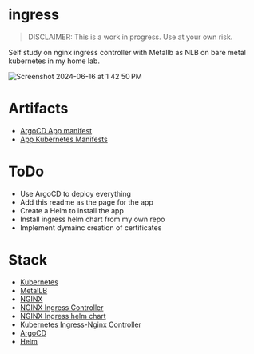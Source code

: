 # ingress

>DISCLAIMER: This is a work in progress. Use at your own risk.

Self study on nginx ingress controller with Metallb as NLB on bare metal kubernetes in my home lab.

![Screenshot 2024-06-16 at 1 42 50 PM](https://github.com/wbox/ingress/assets/1964035/e9fec18e-ba80-4091-904f-2a156ea5a9cb)

# Artifacts
- [ArgoCD App manifest](https://github.com/wbox/ingress/blob/main/argocd/ingress-app.yaml)
- [App Kubernetes Manifests](https://github.com/wbox/ingress/tree/main/app)

# ToDo
- Use ArgoCD to deploy everything
- Add this readme as the page for the app
- Create a Helm to install the app
- Install ingress helm chart from my own repo
- Implement dymainc creation of certificates

# Stack
- [Kubernetes](https://kubernetes.io)
- [MetalLB](https://metallb.universe.tf)
- [NGINX](https://nginx.org/en/)
- [NGINX Ingress Controller](https://docs.nginx.com/nginx-ingress-controller/)
- [NGINX Ingress helm chart](https://artifacthub.io/packages/helm/ingress-nginx/ingress-nginx)
- [Kubernetes Ingress-Nginx Controller](https://kubernetes.github.io/ingress-nginx/)
- [ArgoCD](https://argo-cd.readthedocs.io/en/stable/)
- [Helm](https://argo-cd.readthedocs.io/en/stable/)
